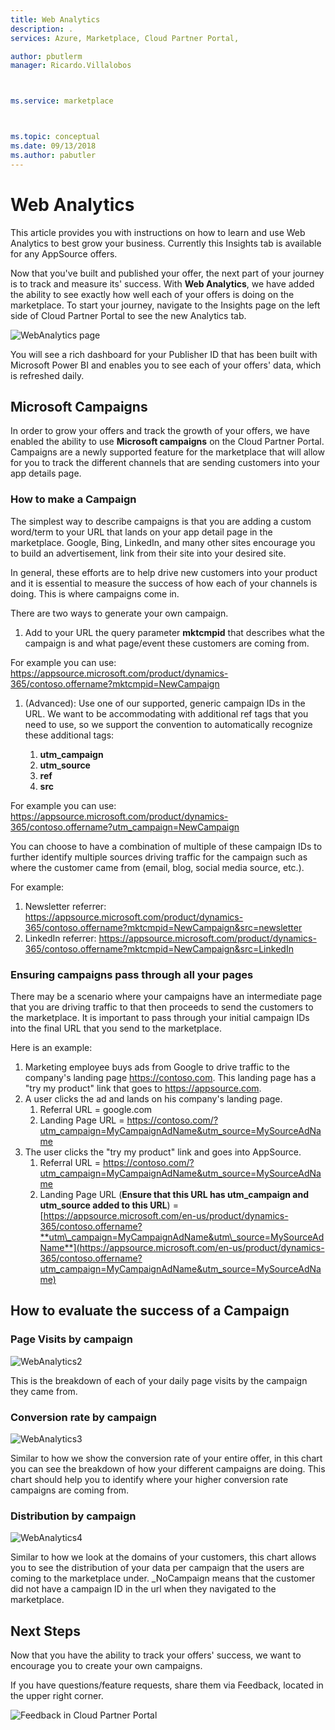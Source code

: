 ```yaml
---
title: Web Analytics 
description: .
services: Azure, Marketplace, Cloud Partner Portal, 

author: pbutlerm
manager: Ricardo.Villalobos  



ms.service: marketplace



ms.topic: conceptual
ms.date: 09/13/2018
ms.author: pabutler
---
```



Web Analytics
=============

This article provides you with instructions on how to learn and use Web Analytics to best grow your business. Currently this Insights tab is available for any AppSource offers.

Now that you've built and published your offer, the next part of your journey is to track and measure its\' success. With **Web Analytics**, we have added the ability to see exactly how well each of your offers is doing on the marketplace. To start your journey, navigate to the Insights page on the left side of Cloud Partner Portal to see the new Analytics tab.

![WebAnalytics page](./media/si-getting-started/WebAnalytics1.png)

You will see a rich dashboard for your Publisher ID that has been  built with Microsoft Power BI and enables you to see each of your offers\' data, which is refreshed daily.

**Microsoft Campaigns**
-----------------------

In order to grow your offers and track the growth of your offers, we have enabled the ability to use **Microsoft campaigns** on the Cloud Partner Portal. Campaigns are a newly supported feature for the
marketplace that will allow for you to track the different channels that are sending customers into your app details page.

### **How to make a Campaign**

The simplest way to describe campaigns is that you are adding a custom word/term to your URL that lands on your app detail page in the
marketplace. Google, Bing, LinkedIn, and many other sites encourage you to build an advertisement, link from their site into your desired site.

In general, these efforts are to help drive new customers into your
product and it is essential to measure the success of how each of your channels is doing. This is where campaigns come in.

There are two ways to generate your own campaign.

1. Add to your URL the query parameter **mktcmpid** that describes what the campaign is and what page/event these customers are coming from.

For example you can use:
<https://appsource.microsoft.com/product/dynamics-365/contoso.offername?mktcmpid=NewCampaign>

1. (Advanced): Use one of our supported, generic campaign IDs in the
    URL. We want to be accommodating with additional ref tags that you
    need to use, so we support the convention to automatically recognize these additional tags:
    
    1. **utm\_campaign**
    2. **utm\_source**
    3. **ref**
    4. **src**

For example you can use:
<https://appsource.microsoft.com/product/dynamics-365/contoso.offername?utm_campaign=NewCampaign>

You can choose to have a combination of multiple of these campaign IDs
to further identify multiple sources driving traffic for the campaign
such as where the customer came from (email, blog, social media source, etc.).

For example:

1. Newsletter referrer:
    <https://appsource.microsoft.com/product/dynamics-365/contoso.offername?mktcmpid=NewCampaign&src=newsletter>
2. LinkedIn referrer:
    <https://appsource.microsoft.com/product/dynamics-365/contoso.offername?mktcmpid=NewCampaign&src=LinkedIn>

### **Ensuring campaigns pass through all your pages**

There may be a scenario where your campaigns have an intermediate page
that you are driving traffic to that then proceeds to send the customers to the marketplace. It is important to pass through your initial campaign IDs into the final URL that you send to the marketplace.

Here is an example:

1. Marketing employee buys ads from Google to drive traffic to the
    company\'s landing page <https://contoso.com>. This landing page has
    a \"try my product\" link that goes to <https://appsource.com>.
2. A user clicks the ad and lands on his company\'s landing page.
    1.  Referral URL = google.com
    2.  Landing Page URL =
        <https://contoso.com/?utm_campaign=MyCampaignAdName&utm_source=MySourceAdName>
3. The user clicks the \"try my product\" link and goes into AppSource.
    1. Referral URL =
        <https://contoso.com/?utm_campaign=MyCampaignAdName&utm_source=MySourceAdName>
    2. Landing Page URL (**Ensure that this URL has utm\_campaign and
        utm\_source added to this URL**) =
        [https://appsource.microsoft.com/en-us/product/dynamics-365/contoso.offername?**utm\_campaign=MyCampaignAdName&utm\_source=MySourceAdName**](https://appsource.microsoft.com/en-us/product/dynamics-365/contoso.offername?utm_campaign=MyCampaignAdName&utm_source=MySourceAdName)

How to evaluate the success of a Campaign
-----------------------------------------

### **Page Visits by campaign**

![WebAnalytics2](./media/si-getting-started/WebAnalytics2.png)

This is the breakdown of each of your daily page visits by the campaign they came from.

### **Conversion rate by campaign**

![WebAnalytics3](./media/si-getting-started/WebAnalytics3.png)

Similar to how we show the conversion rate of your entire offer, in this chart you can see the breakdown of how your different campaigns are doing. This chart should help you to identify where your higher
conversion rate campaigns are coming from.

### **Distribution by campaign**

![WebAnalytics4](./media/si-getting-started/WebAnalytics4.png)

Similar to how we look at the domains of your customers, this chart
allows you to see the distribution of your data per campaign that the
users are coming to the marketplace under. \_NoCampaign means that the
customer did not have a campaign ID in the url when they navigated to
the marketplace.

**Next Steps**
--------------

Now that you have the ability to track your offers' success, we want to encourage you to create your own campaigns.

If you have questions/feature requests, share them via Feedback, located in the upper right corner.

![Feedback in Cloud Partner Portal](./media/si-getting-started/WebAnalytics5.png)
